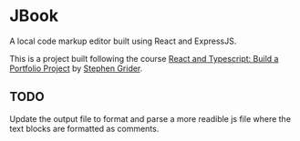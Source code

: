 # JBook

A local code markup editor built using React and ExpressJS.

This is a project built following the course [React and Typescript: Build a Portfolio Project](https://www.udemy.com/course/react-and-typescript-build-a-portfolio-project/) by [Stephen Grider](https://www.udemy.com/user/sgslo/).

## TODO

Update the output file to format and parse a more readible js file where the text blocks are formatted as comments.
